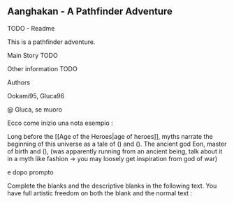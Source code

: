 

## Aanghakan - A Pathfinder Adventure

TODO - Readme

This is a pathfinder adventure.

Main Story
TODO

Other information
TODO

Authors

Ookami95, Gluca96


@ Gluca, se muoro

Ecco come inizio una nota esempio :


Long before the [[Age of the Heroes|age of heroes]], myths narrate the beginning of this universe as a tale of () and (). The ancient god Eon, master of birth and (), (was apparently running from an ancient being, talk about it in a myth like fashion -> you may loosely get inspiration from god of war)


e dopo prompto

Complete the blanks and the descriptive blanks in the following text. You have full artistic freedom on both the blank and the normal text :
